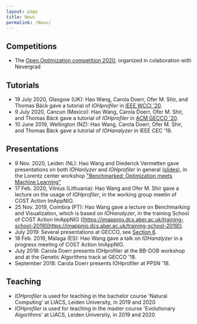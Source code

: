 ```yaml
---
layout: page
title: News
permalink: /News/
---
```


## Competitions

* The [Open Optimization competition 2020](https://facebookresearch.github.io/nevergrad/opencompetition2020.html), organized in colaboration with Nevergrad

## Tutorials

* 19 July 2020, Glasgow (UK): Hao Wang, Carola Doerr, Ofer M. Shir, and Thomas Bäck gave a tutorial of *IOHprofiler* in [IEEE WCCI '20](https://wcci2020.org/tutorials-cec/).
* 9 July 2020, Cancun (Mexico): Hao Wang, Carola Doerr, Ofer M. Shir, and Thomas Bäck gave a tutorial of *IOHprofiler* in [ACM GECCO '20](https://gecco-2020.sigevo.org/index.html/Tutorials).
* 10 June 2019, Wellington (NZ): Hao Wang, Carola Doerr, Ofer M. Shir, and Thomas Bäck gave a tutorial of *IOHanalyzer* in IEEE CEC '19.

## Presentations

* 9 Nov. 2020, Leiden (NL): Hao Wang and Diederick Vermetten gave presentations on both *IOHanlyzer* and *IOHprofiler* in general ([slides](https://surfdrive.surf.nl/files/index.php/s/gkJ0d92gYlxlTNe)), in the Lorentz center workshop ["Benchmarked: Optimization meets Machine Learning"](https://www.lorentzcenter.nl/benchmarked-optimization-meets-machine-learning.html)
* 17 Feb. 2020, Vilnius (Lithuania): Hao Wang and Ofer M. Shir gave a lecture on the usage of *IOHprofiler*, in the working group meetin of COST Action ImAppNIO.
* 25 Nov. 2019, Coimbra (PT): Hao Wang gave a lecture on Benchmarking and Visualization, which is based on *IOHanalyzer*,  in the training School of COST Action ImAppNIO ([https://imappnio.dcs.aber.ac.uk/training-school-2019](https://imappnio.dcs.aber.ac.uk/training-school-2019)).
* July 2019: Several presentations at GECCO, see [Section 6](/citation/#work-using-IOHprofiler/).
* 18 Feb. 2019, Málaga (ES): Hao Wang gave a talk on *IOHanalyzer* in a progress meeting of COST Action ImAppNIO.
* July 2018: Carola Doerr presents IOHprofiler at the BB-DOB workshop and at the Genetic Algorithms track at GECCO '18.
* September 2018: Carola Doerr presents IOHprofiler at PPSN '18.

## Teaching
* *IOHprofiler* is used for teaching in the bachelor course 'Natural Computing' at LIACS, Leiden University, in 2019 and 2020
* *IOHprofiler* is used for teaching in the master course 'Evolutionary Algorithms' at LIACS, Leiden University, in 2019 and 2020
